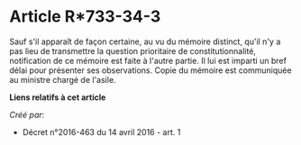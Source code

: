 # Article R*733-34-3

Sauf s'il apparaît de façon certaine, au vu du mémoire distinct, qu'il n'y a pas lieu de transmettre la question prioritaire
de constitutionnalité, notification de ce mémoire est faite à l'autre partie. Il lui est imparti un bref délai pour présenter
ses observations. Copie du mémoire est communiquée au ministre chargé de l'asile.

**Liens relatifs à cet article**

_Créé par_:

  - Décret n°2016-463 du 14 avril 2016 - art. 1
